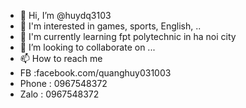 - 👋 Hi, I’m @huydq3103
- 👀 I'm interested in games, sports, English, ..
- 🌱 I'm currently learning fpt polytechnic in ha noi city
- 💞️ I’m looking to collaborate on ...
- 📫 How to reach me 
-  FB :facebook.com/quanghuy031003 
-  Phone : 0967548372 
-  Zalo :  0967548372 

<!---
huydq3103/huydq3103 is a ✨ special ✨ repository because its `README.md` (this file) appears on your GitHub profile.
You can click the Preview link to take a look at your changes.
--->

